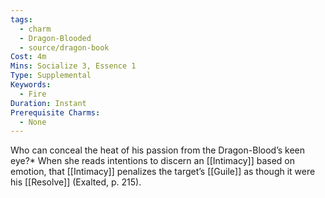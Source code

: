 ```yaml
---
tags:
  - charm
  - Dragon-Blooded
  - source/dragon-book
Cost: 4m
Mins: Socialize 3, Essence 1
Type: Supplemental
Keywords:
  - Fire
Duration: Instant
Prerequisite Charms:
  - None
---
```

Who can conceal the heat of his passion from the Dragon-Blood’s keen eye?*
When she reads intentions to discern an [[Intimacy]] based on emotion, that [[Intimacy]] penalizes the target’s [[Guile]] as though it were his [[Resolve]] (Exalted, p. 215).